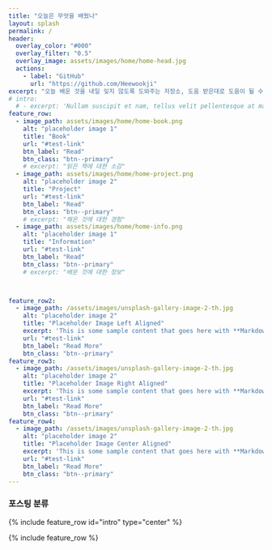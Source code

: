 ```yaml
---
title: "오늘은 무엇을 배웠나"
layout: splash
permalink: /
header:
  overlay_color: "#000"
  overlay_filter: "0.5"
  overlay_image: assets/images/home/home-head.jpg
  actions:
    - label: "GitHub"
      url: "https://github.com/Heewookji"
excerpt: "오늘 배운 것을 내일 잊지 않도록 도와주는 저장소, 도움 받은대로 도움이 될 수 있도록 노력하는 블로그"
# intro: 
  # - excerpt: 'Nullam suscipit et nam, tellus velit pellentesque at malesuada, enim eaque. Quis nulla, netus tempor in diam gravida tincidunt, *proin faucibus* voluptate felis id sollicitudin. Centered with `type="center"`'
feature_row:
  - image_path: assets/images/home/home-book.png
    alt: "placeholder image 1"
    title: "Book"
    url: "#test-link"
    btn_label: "Read"
    btn_class: "btn--primary"
    # excerpt: "읽은 책에 대한 소감"
  - image_path: assets/images/home/home-project.png
    alt: "placeholder image 2"
    title: "Project"
    url: "#test-link"
    btn_label: "Read"
    btn_class: "btn--primary"
    # excerpt: "해온 것에 대한 경험"
  - image_path: assets/images/home/home-info.png
    alt: "placeholder image 1"
    title: "Information"
    url: "#test-link"
    btn_label: "Read"
    btn_class: "btn--primary"
    # excerpt: "배운 것에 대한 정보"



feature_row2:
  - image_path: /assets/images/unsplash-gallery-image-2-th.jpg
    alt: "placeholder image 2"
    title: "Placeholder Image Left Aligned"
    excerpt: 'This is some sample content that goes here with **Markdown** formatting. Left aligned with `type="left"`'
    url: "#test-link"
    btn_label: "Read More"
    btn_class: "btn--primary"
feature_row3:
  - image_path: /assets/images/unsplash-gallery-image-2-th.jpg
    alt: "placeholder image 2"
    title: "Placeholder Image Right Aligned"
    excerpt: 'This is some sample content that goes here with **Markdown** formatting. Right aligned with `type="right"`'
    url: "#test-link"
    btn_label: "Read More"
    btn_class: "btn--primary"
feature_row4:
  - image_path: /assets/images/unsplash-gallery-image-2-th.jpg
    alt: "placeholder image 2"
    title: "Placeholder Image Center Aligned"
    excerpt: 'This is some sample content that goes here with **Markdown** formatting. Centered with `type="center"`'
    url: "#test-link"
    btn_label: "Read More"
    btn_class: "btn--primary"
---
```



<h3 class="archive__subtitle">포스팅 분류</h3>

{% include feature_row id="intro" type="center" %}

{% include feature_row %}

<!-- {% include feature_row id="feature_row2" type="left" %}

{% include feature_row id="feature_row3" type="right" %}

{% include feature_row id="feature_row4" type="center" %} -->